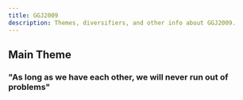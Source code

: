 ```yaml
---
title: GGJ2009
description: Themes, diversifiers, and other info about GGJ2009.
---
```


## Main Theme
### "As long as we have each other, we will never run out of problems"


